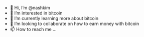 - 👋 Hi, I’m @nashkim
- 👀 I’m interested in bitcoin 
- 🌱 I’m currently learning more about bitcoin 
- 💞️ I’m looking to collaborate on how to earn money with bitcoin 
- 📫 How to reach me ...

<!---
nashkim/nashkim is a ✨ special ✨ repository because its `README.md` (this file) appears on your GitHub profile.
You can click the Preview link to take a look at your changes.
--->
